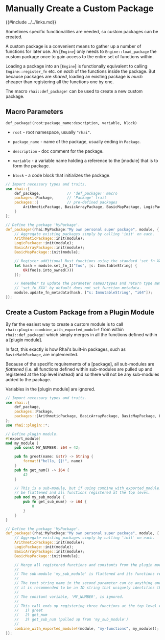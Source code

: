 Manually Create a Custom Package
===============================

{{#include ../../links.md}}

Sometimes specific functionalities are needed, so custom packages can be created.

A custom package is a convenient means to gather up a number of functions for later use.
An [`Engine`] only needs to `Engine::load_package` the custom package once to gain access
to the entire set of functions within.

Loading a package into an [`Engine`] is functionally equivalent to calling `Engine::register_fn` etc.
on _each_ of the functions inside the package.  But because packages are _shared_, loading an existing
package is _much_ cheaper than registering all the functions one by one.

The macro `rhai::def_package!` can be used to create a new custom package.


Macro Parameters
---------------

`def_package!(root:package_name:description, variable, block)`

* `root` - root namespace, usually `"rhai"`.

* `package_name` - name of the package, usually ending in `Package`.

* `description` - doc comment for the package.

* `variable` - a variable name holding a reference to the [module] that is to form the package.

* `block` - a code block that initializes the package.

```rust
// Import necessary types and traits.
use rhai::{
    def_package,            // 'def_package!' macro
    packages::Package,      // 'Package' trait
    packages::{             // pre-defined packages
        ArithmeticPackage, BasicArrayPackage, BasicMapPackage, LogicPackage
    }
};

// Define the package 'MyPackage'.
def_package!(rhai:MyPackage:"My own personal super package", module, {
    // Aggregate existing packages simply by calling 'init' on each.
    ArithmeticPackage::init(module);
    LogicPackage::init(module);
    BasicArrayPackage::init(module);
    BasicMapPackage::init(module);

    // Register additional Rust functions using the standard 'set_fn_XXX' module API.
    let hash = module.set_fn_1("foo", |s: ImmutableString| {
        Ok(foo(s.into_owned()))
    });

    // Remember to update the parameter names/types and return type metadata.
    // 'set_fn_XXX' by default does not set function metadata.
    module.update_fn_metadata(hash, ["s: ImmutableString", "i64"]);
});
```


Create a Custom Package from a Plugin Module
-------------------------------------------

By far the easiest way to create a custom module is to call `rhai::plugin::combine_with_exported_module!`
from within `rhai::def_package!` which simply merges in all the functions defined within a [plugin module].

In fact, this exactly is how Rhai's built-in packages, such as `BasicMathPackage`, are implemented.

Because of the specific requirements of a [package], all sub-modules are _flattened_
(i.e. all functions defined within sub-modules are pulled up and registered at the top level instead)
and so there will not be any sub-modules added to the package.

Variables in the [plugin module] are ignored.

```rust
// Import necessary types and traits.
use rhai::{
    def_package,
    packages::Package,
    packages::{ArithmeticPackage, BasicArrayPackage, BasicMapPackage, LogicPackage}
};
use rhai::plugin::*;

// Define plugin module.
#[export_module]
mod my_module {
    pub const MY_NUMBER: i64 = 42;

    pub fn greet(name: &str) -> String {
        format!("hello, {}!", name)
    }
    pub fn get_num() -> i64 {
        42
    }

    // This is a sub-module, but if using combine_with_exported_module!, it will
    // be flattened and all functions registered at the top level.
    pub mod my_sub_module {
        pub fn get_sub_num() -> i64 {
            0
        }
    }
}

// Define the package 'MyPackage'.
def_package!(rhai:MyPackage:"My own personal super package", module, {
    // Aggregate existing packages simply by calling 'init' on each.
    ArithmeticPackage::init(module);
    LogicPackage::init(module);
    BasicArrayPackage::init(module);
    BasicMapPackage::init(module);

    // Merge all registered functions and constants from the plugin module into the custom package.
    //
    // The sub-module 'my_sub_module' is flattened and its functions registered at the top level.
    //
    // The text string name in the second parameter can be anything and is reserved for future use;
    // it is recommended to be an ID string that uniquely identifies the plugin module.
    //
    // The constant variable, 'MY_NUMBER', is ignored.
    //
    // This call ends up registering three functions at the top level of the package:
    //   1) greet
    //   2) get_num
    //   3) get_sub_num (pulled up from 'my_sub_module')
    //
    combine_with_exported_module!(module, "my-functions", my_module));
});
```
